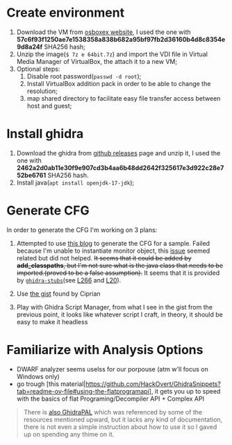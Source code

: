 # Create environment
1. Download the VM from [osboxex website](https://www.osboxes.org/debian/), I used the one with **57c6f93f1250ae7e1538358a838b682a95bf97fb2d36160b4d8c8354e9d8a24f** SHA256 hash;
2. Unzip the image(`$ 7z e 64bit.7z`) and import the VDI file in Virtual Media Manager of VirtualBox, the attach it to a new VM;
3. Optional steps:
    1. Disable root password(`passwd -d root`);
    2. Install VirtualBox addition pack in order to be able to change the resolution;
    3. map shared directory to facilitate easy file transfer access between host and guest;

# Install ghidra
1. Download the ghidra from [github releases](https://github.com/NationalSecurityAgency/ghidra/releases) page and unzip it, I used the one with **2462a2d0ab11e30f9e907cd3b4aa6b48dd2642f325617e3d922c28e752be6761** SHA256 hash.
2. Install java(`apt install openjdk-17-jdk`);

# Generate CFG
In order to generate the CFG I'm working on 3 plans:

1. Attempted to use [this blog](https://clearbluejar.github.io/posts/callgraphs-with-ghidra-pyhidra-and-jpype/) to generate the CFG for a sample. Failed because I'm unable to instantiate monitor object, this [issue](https://github.com/dod-cyber-crime-center/pyhidra/issues/17) seemed related but did not helped. ~~It seems that it could be added by **add_classpaths**, but I'm not sure what is the java class that needs to be imported.(proved to be a false assumption).~~ It seems that it is provided by [`ghidra-stubs`](https://github.com/clearbluejar/ghidra-pyhidra-callgraphs/blob/77a013f360fae69b582bd75f6277ad8e43290545/requirements.txt#L1C1-L1C13)(see [L266](https://github.com/clearbluejar/ghidra-pyhidra-callgraphs/blob/77a013f360fae69b582bd75f6277ad8e43290545/ghidra_pyhidra_callgraphs.py#L266) and [L20](https://github.com/clearbluejar/ghidra-pyhidra-callgraphs/blob/77a013f360fae69b582bd75f6277ad8e43290545/ghidra_pyhidra_callgraphs.py#L20)).
2. Use [the gist](https://gist.github.com/bin2415/15028e78d5cf0c708fe1ab82fc252799) found by Ciprian

3. Play with Ghidra Script Manager, from what I see in the gist from the previous point, it looks like whatever script I craft, in theory, it should be easy to make it headless

# Familiarize with Analysis Options

* DWARF analyzer seems uselss for our porpouse (atm w'll focus on Windows only)
* go trough [this material|https://github.com/HackOvert/GhidraSnippets?tab=readme-ov-file#using-the-flatprogramapi], it gets you up to speed with the basics of flat Programing/Decompiler API + Complex API




<!-- > [!NOTE] -->
> There is [also GhidraPAL](https://github.com/RolfRolles/GhidraPAL) which was referenced by some of the resources mentioned upward, but it lacks any kind of documentation, there is not even a simple instruction about how to use it so I gaved up on spending any thime on it.